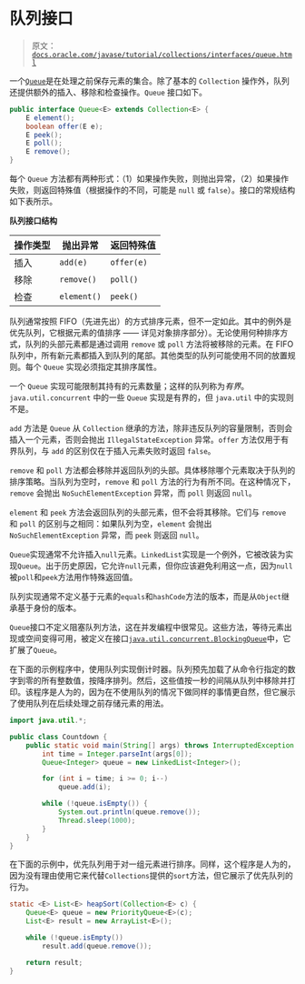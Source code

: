# 队列接口

> 原文：[`docs.oracle.com/javase/tutorial/collections/interfaces/queue.html`](https://docs.oracle.com/javase/tutorial/collections/interfaces/queue.html)

一个[`Queue`](https://docs.oracle.com/javase/8/docs/api/java/util/Queue.html)是在处理之前保存元素的集合。除了基本的 `Collection` 操作外，队列还提供额外的插入、移除和检查操作。`Queue` 接口如下。

```java
public interface Queue<E> extends Collection<E> {
    E element();
    boolean offer(E e);
    E peek();
    E poll();
    E remove();
}

```

每个 `Queue` 方法都有两种形式：（1）如果操作失败，则抛出异常，（2）如果操作失败，则返回特殊值（根据操作的不同，可能是 `null` 或 `false`）。接口的常规结构如下表所示。

**队列接口结构**

| 操作类型 | 抛出异常 | 返回特殊值 |
| --- | --- | --- |
| 插入 | `add(e)` | `offer(e)` |
| 移除 | `remove()` | `poll()` |
| 检查 | `element()` | `peek()` |

队列通常按照 FIFO（先进先出）的方式排序元素，但不一定如此。其中的例外是优先队列，它根据元素的值排序 —— 详见对象排序部分）。无论使用何种排序方式，队列的头部元素都是通过调用 `remove` 或 `poll` 方法将被移除的元素。在 FIFO 队列中，所有新元素都插入到队列的尾部。其他类型的队列可能使用不同的放置规则。每个 `Queue` 实现必须指定其排序属性。

一个 `Queue` 实现可能限制其持有的元素数量；这样的队列称为*有界*。`java.util.concurrent` 中的一些 `Queue` 实现是有界的，但 `java.util` 中的实现则不是。

`add` 方法是 `Queue` 从 `Collection` 继承的方法，除非违反队列的容量限制，否则会插入一个元素，否则会抛出 `IllegalStateException` 异常。`offer` 方法仅用于有界队列，与 `add` 的区别仅在于插入元素失败时返回 `false`。

`remove` 和 `poll` 方法都会移除并返回队列的头部。具体移除哪个元素取决于队列的排序策略。当队列为空时，`remove` 和 `poll` 方法的行为有所不同。在这种情况下，`remove` 会抛出 `NoSuchElementException` 异常，而 `poll` 则返回 `null`。

`element` 和 `peek` 方法会返回队列的头部元素，但不会将其移除。它们与 `remove` 和 `poll` 的区别与之相同：如果队列为空，`element` 会抛出 `NoSuchElementException` 异常，而 `peek` 则返回 `null`。

`Queue`实现通常不允许插入`null`元素。`LinkedList`实现是一个例外，它被改装为实现`Queue`。出于历史原因，它允许`null`元素，但你应该避免利用这一点，因为`null`被`poll`和`peek`方法用作特殊返回值。

队列实现通常不定义基于元素的`equals`和`hashCode`方法的版本，而是从`Object`继承基于身份的版本。

`Queue`接口不定义阻塞队列方法，这在并发编程中很常见。这些方法，等待元素出现或空间变得可用，被定义在接口[`java.util.concurrent.BlockingQueue`](https://docs.oracle.com/javase/8/docs/api/java/util/concurrent/BlockingQueue.html)中，它扩展了`Queue`。

在下面的示例程序中，使用队列实现倒计时器。队列预先加载了从命令行指定的数字到零的所有整数值，按降序排列。然后，这些值按一秒的间隔从队列中移除并打印。该程序是人为的，因为在不使用队列的情况下做同样的事情更自然，但它展示了使用队列在后续处理之前存储元素的用法。

```java
import java.util.*;

public class Countdown {
    public static void main(String[] args) throws InterruptedException {
        int time = Integer.parseInt(args[0]);
        Queue<Integer> queue = new LinkedList<Integer>();

        for (int i = time; i >= 0; i--)
            queue.add(i);

        while (!queue.isEmpty()) {
            System.out.println(queue.remove());
            Thread.sleep(1000);
        }
    }
}

```

在下面的示例中，优先队列用于对一组元素进行排序。同样，这个程序是人为的，因为没有理由使用它来代替`Collections`提供的`sort`方法，但它展示了优先队列的行为。

```java
static <E> List<E> heapSort(Collection<E> c) {
    Queue<E> queue = new PriorityQueue<E>(c);
    List<E> result = new ArrayList<E>();

    while (!queue.isEmpty())
        result.add(queue.remove());

    return result;
}

```
